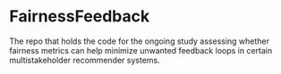 # FairnessFeedback
The repo that holds the code for the ongoing study assessing whether fairness metrics can help minimize unwanted feedback loops in certain multistakeholder recommender systems.
